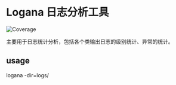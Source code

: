 # Logana 日志分析工具
![Coverage](https://img.shields.io/badge/Coverage-0-red)

主要用于日志统计分析，包括各个类输出日志的级别统计、异常的统计。


## usage
logana -dir=logs/
